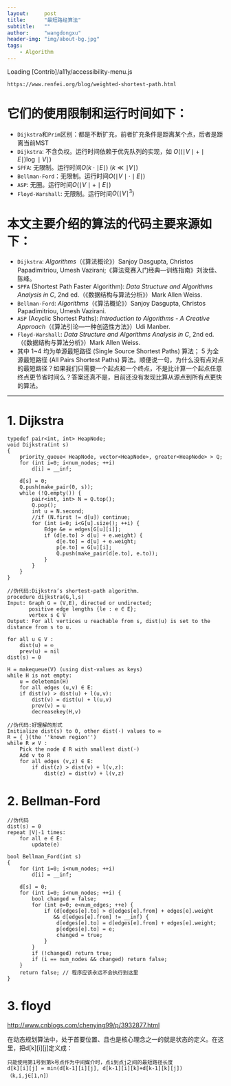 ```yaml
---
layout:     post
title:      "最短路经算法"
subtitle:   ""
author:     "wangdongxu"
header-img: "img/about-bg.jpg"
tags:
    - Algorithm
---
```


Loading [Contrib]/a11y/accessibility-menu.js
```
https://www.renfei.org/blog/weighted-shortest-path.html
```
# 它们的使用限制和运行时间如下：
- `Dijkstra`和`Prim`区别：都是不断扩充，前者扩充条件是距离某个点，后者是距离当前MST
- `Dijkstra`: 不含负权。运行时间依赖于优先队列的实现，如 $O\left(\left(\mid V\mid+\mid E\mid\right)\log\mid V\mid\right)$
- `SPFA`: 无限制。运行时间$O\left(k\cdot\mid E\mid\right)\ \left(k \ll \mid V\mid\right)$
- `Bellman-Ford`：无限制。运行时间$O\left(\mid V\mid\cdot\mid E\mid\right)$
- `ASP`: 无圈。运行时间$O\left(\mid V\mid+\mid E\mid\right)$
- `Floyd-Warshall`: 无限制。运行时间$O\left(\mid V\mid^3\right)$

# 本文主要介绍的算法的代码主要来源如下：
- `Dijkstra`: <em>Algorithms</em>（《算法概论》）Sanjoy Dasgupta, Christos Papadimitriou, Umesh Vazirani;《算法竞赛入门经典—训练指南》刘汝佳、陈峰。
- `SPFA` (Shortest Path Faster Algorithm): <em>Data Structure and Algorithms Analysis in C</em>, 2nd ed.（《数据结构与算法分析》）Mark Allen Weiss.
- `Bellman-Ford`: <em>Algorithms</em>（《算法概论》）Sanjoy Dasgupta, Christos Papadimitriou, Umesh Vazirani.
- `ASP` (Acyclic Shortest Paths): <em>Introduction to Algorithms - A Creative Approach</em>（《算法引论—一种创造性方法》）Udi Manber.
- `Floyd-Warshall`: <em>Data Structure and Algorithms Analysis in C</em>, 2nd ed.（《数据结构与算法分析》）Mark Allen Weiss.
- 其中 1~4 均为单源最短路径 (Single Source Shortest Paths) 算法； 5 为全源最短路径 (All Pairs Shortest Paths) 算法。顺便说一句，为什么没有点对点的最短路径？如果我们只需要一个起点和一个终点，不是比计算一个起点任意终点更节省时间么？答案还真不是，目前还没有发现比算从源点到所有点更快的算法。

***

# 1. Dijkstra
```
typedef pair<int, int> HeapNode;
void Dijkstra(int s)
{
    priority_queue< HeapNode, vector<HeapNode>, greater<HeapNode> > Q;
    for (int i=0; i<num_nodes; ++i)
        d[i] = __inf;

    d[s] = 0;
    Q.push(make_pair(0, s));
    while (!Q.empty()) {
        pair<int, int> N = Q.top();
        Q.pop();
        int u = N.second;
        //if (N.first != d[u]) continue;
        for (int i=0; i<G[u].size(); ++i) {
            Edge &e = edges[G[u][i]];
            if (d[e.to] > d[u] + e.weight) {
                d[e.to] = d[u] + e.weight;
                p[e.to] = G[u][i];
                Q.push(make_pair(d[e.to], e.to));
            }
        }
    }
}

//伪代码:Dijkstra’s shortest-path algorithm.
procedure dijkstra(G,l,s)
Input: Graph G = (V,E), directed or undirected;
       positive edge lengths {le : e ∈ E};
       vertex s ∈ V
Output: For all vertices u reachable from s, dist(u) is set to the distance from s to u.

for all u ∈ V :
    dist(u) = ∞ 
    prev(u) = nil
dist(s) = 0

H = makequeue(V) (using dist-values as keys)
while H is not empty:
    u = deletemin(H)
    for all edges (u,v) ∈ E:
    if dist(v) > dist(u) + l(u,v):
        dist(v) = dist(u) + l(u,v)
        prev(v) = u
        decreasekey(H,v)

//伪代码:好理解的形式
Initialize dist(s) to 0, other dist(·) values to ∞
R = { }(the ''known region'')
while R ≠ V :
    Pick the node ∉ R with smallest dist(·)
    Add v to R
    for all edges (v,z) ∈ E:
        if dist(z) > dist(v) + l(v,z):
            dist(z) = dist(v) + l(v,z)
```

# 2. Bellman-Ford

```
//伪代码
dist(s) = 0
repeat |V|-1 times:
    for all e ∈ E:
        update(e)

bool Bellman_Ford(int s)
{
    for (int i=0; i<num_nodes; ++i)
        d[i] = __inf;

    d[s] = 0;
    for (int i=0; i<num_nodes; ++i) {
        bool changed = false;
        for (int e=0; e<num_edges; ++e) {
            if (d[edges[e].to] > d[edges[e].from] + edges[e].weight 
               && d[edges[e].from] != __inf) {
                d[edges[e].to] = d[edges[e].from] + edges[e].weight;
                p[edges[e].to] = e;
                changed = true;
            }
        }
        if (!changed) return true;
        if (i == num_nodes && changed) return false;
    }
    return false; // 程序应该永远不会执行到这里
}
```

# 3. floyd

http://www.cnblogs.com/chenying99/p/3932877.html

在动态规划算法中，处于首要位置、且也是核心理念之一的就是状态的定义。在这里，把d[k][i][j]定义成：

```
只能使用第1号到第k号点作为中间媒介时，点i到点j之间的最短路径长度
d[k][i][j] = min(d[k-1][i][j], d[k-1][i][k]+d[k-1][k][j])（k,i,j∈[1,n]）
```

